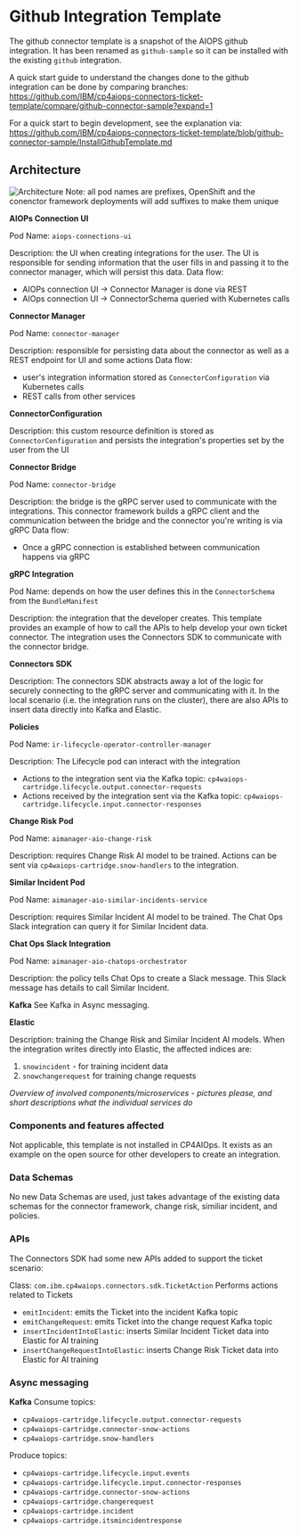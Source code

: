 # Github Integration Template

The github connector template is a snapshot of the AIOPS github integration. It has been renamed as `github-sample` so it can be installed with the existing `github` integration.


A quick start guide to understand the changes done to the github integration can be done by comparing branches:
https://github.com/IBM/cp4aiops-connectors-ticket-template/compare/github-connector-sample?expand=1

For a quick start to begin development, see the explanation via: https://github.com/IBM/cp4aiops-connectors-ticket-template/blob/github-connector-sample/InstallGithubTemplate.md

## Architecture
![Architecture](images/ticket-architecture4.3.jpg)
Note: all pod names are prefixes, OpenShift and the conenctor framework deployments will add suffixes to make them unique

**AIOPs Connection UI**

Pod Name: `aiops-connections-ui`

Description: the UI when creating integrations for the user. The UI is responsible for sending information that the user fills in and passing it to the connector manager, which will persist this data.
Data flow: 
- AIOPs connection UI -> Connector Manager is done via REST
- AIOps connection UI -> ConnectorSchema queried with Kubernetes calls

**Connector Manager**

Pod Name: `connector-manager`

Description: responsible for persisting data about the connector as well as a REST endpoint for UI and some actions
Data flow: 
- user's integration information stored as `ConnectorConfiguration` via Kubernetes calls
- REST calls from other services

**ConnectorConfiguration**

Description: this custom resource definition is stored as `ConnectorConfiguration` and persists the integration's properties set by the user from the UI

**Connector Bridge**

Pod Name: `connector-bridge`

Description: the bridge is the gRPC server used to communicate with the integrations. This connector framework builds a gRPC client and the communication between the bridge and the connector you're writing is via gRPC
Data flow:
- Once a gRPC connection is established between communication happens via gRPC

**gRPC Integration**

Pod Name: depends on how the user defines this in the `ConnectorSchema` from the `BundleManifest`

Description: the integration that the developer creates. This template provides an example of how to call the APIs to help develop your own ticket connector. The integration uses the Connectors SDK to communicate with the connector bridge.

**Connectors SDK**

Description: The connectors SDK abstracts away a lot of the logic for securely connecting to the gRPC server and communicating with it. In the local scenario (i.e. the integration runs on the cluster), there are also APIs to insert data directly into Kafka and Elastic.

**Policies**

Pod Name: `ir-lifecycle-operator-controller-manager`

Description: The Lifecycle pod can interact with the integration
- Actions to the integration sent via the Kafka topic: `cp4waiops-cartridge.lifecycle.output.connector-requests`
- Actions received by the integration sent via the Kafka topic: `cp4waiops-cartridge.lifecycle.input.connector-responses`

**Change Risk Pod**

Pod Name: `aimanager-aio-change-risk`

Description: requires Change Risk AI model to be trained. Actions can be sent via `cp4waiops-cartridge.snow-handlers` to the integration.

**Similar Incident Pod**

Pod Name: `aimanager-aio-similar-incidents-service`

Description: requires Similar Incident AI model to be trained. The Chat Ops Slack integration can query it for Similar Incident data.


**Chat Ops Slack Integration**

Pod Name: `aimanager-aio-chatops-orchestrator`

Description: the policy tells Chat Ops to create a Slack message. This Slack message has details to call Similar Incident.

**Kafka**
See Kafka in Async messaging.

**Elastic**

Description: training the Change Risk and Similar Incident AI models. When the integration writes directly into Elastic, the affected indices are:
1. `snowincident` - for training incident data
2. `snowchangerequest` for training change requests

_Overview of involved components/microservices - pictures please, and short descriptions what the individual services do_

### Components and features affected

Not applicable, this template is not installed in CP4AIOps. It exists as an example on the open source for other developers to create an integration.

### Data Schemas

No new Data Schemas are used, just takes advantage of the existing data schemas for the connector framework, change risk, similiar incident, and policies.

### APIs

The Connectors SDK had some new APIs added to support the ticket scenario:

Class: `com.ibm.cp4waiops.connectors.sdk.TicketAction`
Performs actions related to Tickets
- `emitIncident`: emits the Ticket into the incident Kafka topic
- `emitChangeRequest`: emits Ticket into the change request Kafka topic
- `insertIncidentIntoElastic`: inserts Similar Incident Ticket data into Elastic for AI training
- `insertChangeRequestIntoElastic`: inserts Change Risk Ticket data into Elastic for AI training

### Async messaging

**Kafka**
Consume topics: 
- `cp4waiops-cartridge.lifecycle.output.connector-requests`
- `cp4waiops-cartridge.connector-snow-actions`
- `cp4waiops-cartridge.snow-handlers` 

Produce topics: 
- `cp4waiops-cartridge.lifecycle.input.events`
- `cp4waiops-cartridge.lifecycle.input.connector-responses`
- `cp4waiops-cartridge.connector-snow-actions`
- `cp4waiops-cartridge.changerequest`
- `cp4waiops-cartridge.incident`
- `cp4waiops-cartridge.itsmincidentresponse`

